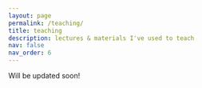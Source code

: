 ```yaml
---
layout: page
permalink: /teaching/
title: teaching
description: lectures & materials I've used to teach
nav: false
nav_order: 6
---
```


Will be updated soon!
